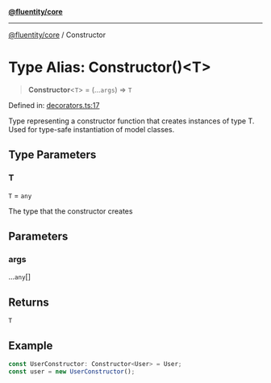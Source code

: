 [**@fluentity/core**](../README.md)

***

[@fluentity/core](../globals.md) / Constructor

# Type Alias: Constructor()\<T\>

> **Constructor**\<`T`\> = (...`args`) => `T`

Defined in: [decorators.ts:17](https://github.com/cedricpierre/fluentity-core/blob/1a5599702fb6e6426747ef36eca57c789075c598/src/decorators.ts#L17)

Type representing a constructor function that creates instances of type T.
Used for type-safe instantiation of model classes.

## Type Parameters

### T

`T` = `any`

The type that the constructor creates

## Parameters

### args

...`any`[]

## Returns

`T`

## Example

```typescript
const UserConstructor: Constructor<User> = User;
const user = new UserConstructor();
```
